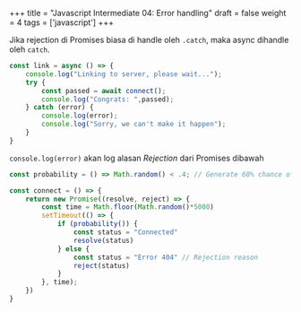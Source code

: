 +++
title = "Javascript Intermediate 04: Error handling"
draft = false
weight = 4
tags = ['javascript']
+++

Jika rejection di Promises biasa di handle oleh `.catch`, maka async dihandle oleh `catch`.

```js
const link = async () => {
    console.log("Linking to server, please wait...");
    try {
        const passed = await connect();
        console.log("Congrats: ",passed);
    } catch (error) {
        console.log(error);
        console.log("Sorry, we can't make it happen");
    }
}
```
`console.log(error)` akan log alasan *Rejection* dari Promises dibawah

```js
const probability = () => Math.random() < .4; // Generate 60% chance of success

const connect = () => {
    return new Promise((resolve, reject) => {
        const time = Math.floor(Math.random()*5000)
        setTimeout(() => {
            if (probability()) {
                const status = "Connected"
                resolve(status)
            } else {
                const status = "Error 404" // Rejection reason
                reject(status)
            }
        }, time);
    })
}
```